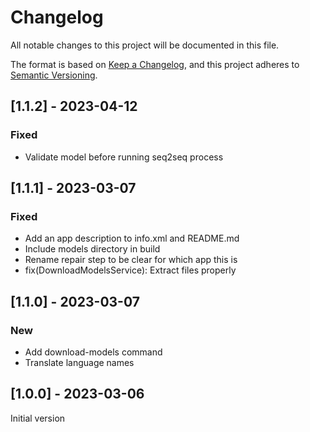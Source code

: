 # Changelog
All notable changes to this project will be documented in this file.

The format is based on [Keep a Changelog](https://keepachangelog.com/en/1.0.0/),
and this project adheres to [Semantic Versioning](https://semver.org/spec/v2.0.0.html).

## [1.1.2] - 2023-04-12

### Fixed
 - Validate model before running seq2seq process

## [1.1.1] - 2023-03-07

### Fixed
 - Add an app description to info.xml and README.md
 - Include models directory in build
 -  Rename repair step to be clear for which app this is
 - fix(DownloadModelsService): Extract files properly

## [1.1.0] - 2023-03-07

### New
- Add download-models command
- Translate language names


## [1.0.0] - 2023-03-06
Initial version
